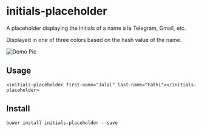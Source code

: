 # initials-placeholder

A placeholder displaying the initials of a name à la Telegram, Gmail, etc.

Displayed in one of three colors based on the hash value of the name.

![Demo Pic](https://storage.googleapis.com/web-jalalio/github_initials_placeholder.png "Initials-Placeholder")

## Usage
    <initials-placeholder first-name="Jalal" last-name="Fathi"></initials-placeholder>
## Install

    bower install initials-placeholder --save
